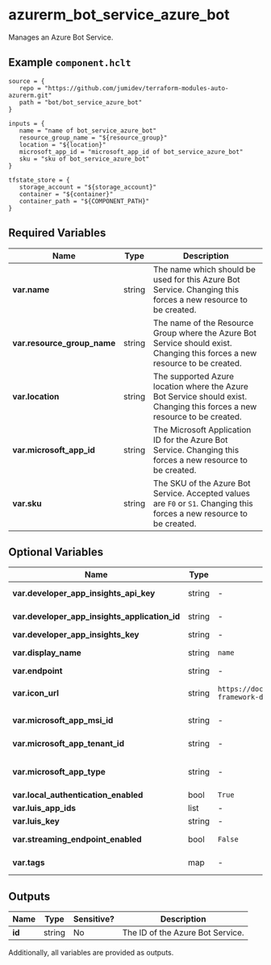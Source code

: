 # azurerm_bot_service_azure_bot

Manages an Azure Bot Service.

## Example `component.hclt`

```hcl
source = {
   repo = "https://github.com/jumidev/terraform-modules-auto-azurerm.git" 
   path = "bot/bot_service_azure_bot" 
}

inputs = {
   name = "name of bot_service_azure_bot" 
   resource_group_name = "${resource_group}" 
   location = "${location}" 
   microsoft_app_id = "microsoft_app_id of bot_service_azure_bot" 
   sku = "sku of bot_service_azure_bot" 
}

tfstate_store = {
   storage_account = "${storage_account}" 
   container = "${container}" 
   container_path = "${COMPONENT_PATH}" 
}

```

## Required Variables

| Name | Type |  Description |
| ---- | --------- |  ----------- |
| **var.name** | string |  The name which should be used for this Azure Bot Service. Changing this forces a new resource to be created. | 
| **var.resource_group_name** | string |  The name of the Resource Group where the Azure Bot Service should exist. Changing this forces a new resource to be created. | 
| **var.location** | string |  The supported Azure location where the Azure Bot Service should exist. Changing this forces a new resource to be created. | 
| **var.microsoft_app_id** | string |  The Microsoft Application ID for the Azure Bot Service. Changing this forces a new resource to be created. | 
| **var.sku** | string |  The SKU of the Azure Bot Service. Accepted values are `F0` or `S1`. Changing this forces a new resource to be created. | 

## Optional Variables

| Name | Type |  Default  |  possible values |  Description |
| ---- | --------- |  ----------- | ----------- | ----------- |
| **var.developer_app_insights_api_key** | string |  -  |  -  |  The Application Insights API Key to associate with this Azure Bot Service. | 
| **var.developer_app_insights_application_id** | string |  -  |  -  |  The resource ID of the Application Insights instance to associate with this Azure Bot Service. | 
| **var.developer_app_insights_key** | string |  -  |  -  |  The Application Insight Key to associate with this Azure Bot Service. | 
| **var.display_name** | string |  `name`  |  -  |  The name that the Azure Bot Service will be displayed as. This defaults to the value set for `name` if not specified. | 
| **var.endpoint** | string |  -  |  -  |  The Azure Bot Service endpoint. | 
| **var.icon_url** | string |  `https://docs.botframework.com/static/devportal/client/images/bot-framework-default.png`  |  -  |  The Icon Url of the Azure Bot Service. Defaults to `https://docs.botframework.com/static/devportal/client/images/bot-framework-default.png`. | 
| **var.microsoft_app_msi_id** | string |  -  |  -  |  The ID of the Microsoft App Managed Identity for this Azure Bot Service. Changing this forces a new resource to be created. | 
| **var.microsoft_app_tenant_id** | string |  -  |  -  |  The Tenant ID of the Microsoft App for this Azure Bot Service. Changing this forces a new resource to be created. | 
| **var.microsoft_app_type** | string |  -  |  `MultiTenant`, `SingleTenant`, `UserAssignedMSI`  |  The Microsoft App Type for this Azure Bot Service. Possible values are `MultiTenant`, `SingleTenant` and `UserAssignedMSI`. Changing this forces a new resource to be created. | 
| **var.local_authentication_enabled** | bool |  `True`  |  -  |  Is local authentication enabled? Defaults to `true`. | 
| **var.luis_app_ids** | list |  -  |  -  |  A list of LUIS App IDs to associate with this Azure Bot Service. | 
| **var.luis_key** | string |  -  |  -  |  The LUIS key to associate with this Azure Bot Service. | 
| **var.streaming_endpoint_enabled** | bool |  `False`  |  -  |  Is the streaming endpoint enabled for this Azure Bot Service. Defaults to `false`. | 
| **var.tags** | map |  -  |  -  |  A mapping of tags which should be assigned to this Azure Bot Service. | 



## Outputs

| Name | Type | Sensitive? | Description |
| ---- | ---- | --------- | --------- |
| **id** | string | No  | The ID of the Azure Bot Service. | 

Additionally, all variables are provided as outputs.

